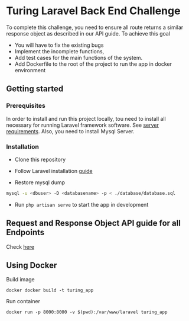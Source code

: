 # Turing Laravel Back End Challenge
To complete this challenge, you need to ensure all route returns a similar response object as described in our API guide.
To achieve this goal
- You will have to fix the existing bugs
- Implement the incomplete functions,
- Add test cases for the main functions of the system.
- Add Dockerfile to the root of the project to run the app in docker environment


## Getting started

### Prerequisites

In order to install and run this project locally, tou need to install all necessary for running Laravel framework software.
See [server requirements](https://laravel.com/docs/5.8/installation#server-requirements). Also, you need to install Mysql Server.



### Installation

* Clone this repository

* Follow Laravel installation [guide](https://laravel.com/docs/5.8/installation#installing-laravel)

* Restore mysql dump 
```sh
mysql -u <dbuser> -D <databasename> -p < ./database/database.sql
```

* Run `php artisan serve` to start the app in development

## Request and Response Object API guide for all Endpoints

Check [here](https://docs.google.com/document/d/1J12z1vPo8S5VEmcHGNejjJBOcqmPrr6RSQNdL58qJyE/edit?usp=sharing)

## Using Docker 
Build image

`docker docker build -t turing_app` 

Run container
 
`docker run -p 8000:8000 -v $(pwd):/var/www/laravel turing_app`
